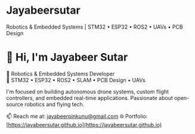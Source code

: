# Jayabeersutar
Robotics &amp; Embedded Systems | STM32 • ESP32 • ROS2 • UAVs • PCB Design
# 👋 Hi, I'm Jayabeer Sutar

🚀 Robotics & Embedded Systems Developer  
📍 STM32 • ESP32 • ROS2 • SLAM • PCB Design • UAVs

I'm focused on building autonomous drone systems, custom flight controllers, and embedded real-time applications. Passionate about open-source robotics and flying tech.

📫 Reach me at: jayabeerpinkunu@gmail.com
🌐 Portfolio: [https://jayabeersutar.github.io](https://jayabeersutar.github.io)  
